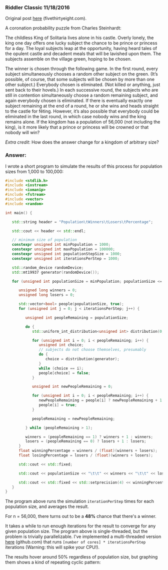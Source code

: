 ### Riddler Classic 11/18/2016

Original post [here](https://fivethirtyeight.com/features/the-puzzle-of-the-lonesome-king/) (fivethirtyeight.com).

A coronation probability puzzle from Charles Steinhardt:

The childless King of Solitaria lives alone in his castle. Overly lonely, the king one day offers one lucky subject the chance to be prince or princess for a day. The loyal subjects leap at the opportunity, having heard tales of the opulent castle and decadent meals that will be lavished upon them. The subjects assemble on the village green, hoping to be chosen.

The winner is chosen through the following game. In the first round, every subject simultaneously chooses a random other subject on the green. (It’s possible, of course, that some subjects will be chosen by more than one other subject.) Everybody chosen is eliminated. (Not killed or anything, just sent back to their hovels.) In each successive round, the subjects who are still in contention simultaneously choose a random remaining subject, and again everybody chosen is eliminated. If there is eventually exactly one subject remaining at the end of a round, he or she wins and heads straight to the castle for fêting. However, it’s also possible that everybody could be eliminated in the last round, in which case nobody wins and the king remains alone. If the kingdom has a population of 56,000 (not including the king), is it more likely that a prince or princess will be crowned or that nobody will win?

_Extra credit_: How does the answer change for a kingdom of arbitrary size?

### Answer:

I wrote a short program to simulate the results of this process for population sizes from 1,000 to 100,000:

```c++
#include <stdlib.h>
#include <iostream>
#include <iomanip>
#include <fstream>
#include <vector>
#include <random>

int main() {

   std::string header = "Population\tWinners\tLosers\tPercentage";

   std::cout << header << std::endl;

   // minimum size of population
   constexpr unsigned int minPopulation = 1000;
   constexpr unsigned int maxPopulation = 100000;
   constexpr unsigned int populationStepSize = 1000;
   constexpr unsigned int iterationsPerStep = 1000;

   std::random_device randomDevice;
   std::mt19937 generator(randomDevice());

   for (unsigned int populationSize = minPopulation; populationSize <= maxPopulation; populationSize += populationStepSize) {

      unsigned long winners = 0;
      unsigned long losers = 0;

      std::vector<bool> people(populationSize, true);
      for (unsigned int j = 0; j < iterationsPerStep; j++) {

         unsigned int peopleRemaining = populationSize;

         do {
            std::uniform_int_distribution<unsigned int> distribution(0, peopleRemaining - 1);

            for (unsigned int i = 0; i < peopleRemaining; i++) {
               unsigned int choice;
               // subjects do not choose themselves, presumably
               do {
                  choice = distribution(generator);
               }
               while (choice == i);
               people[choice] = false;
            }

            unsigned int newPeopleRemaining = 0;

            for (unsigned int i = 0; i < peopleRemaining; i++) {
               newPeopleRemaining = people[i] ? newPeopleRemaining + 1 : newPeopleRemaining;
               people[i] = true;
            }

            peopleRemaining = newPeopleRemaining;

         } while (peopleRemaining > 1);

         winners = (peopleRemaining == 1) ? winners + 1 : winners;
         losers = (peopleRemaining == 0) ? losers + 1 : losers;
      }
      float winningPercentage = winners / (float)(winners + losers);
      float losingPercentage = losers / (float)(winners + losers);

      std::cout << std::fixed;

      std::cout << populationSize << "\t\t" << winners << "\t\t" << losers << "\t\t";

      std::cout << std::fixed << std::setprecision(4) << winningPercentage << std::endl;
   }
}
```

The program above runs the simulation `iterationPerStep` times for each population size, and averages the result. 

For n = 56,000, there turns out to be a <strong>48%</strong> chance that there's a winner. 

It takes a while to run enough iterations for the result to converge for any given population size. The program above is single-threaded, but the problem is trivially parallelizable. I've implemented a multi-threaded version [here](https://github.com/danielthompson/riddler-solitaria/blob/master/multithreaded.cpp) (github.com) that runs `[number of cores] * iterationsPerStep` iterations (Warning: this will spike your CPU!). 

The results hover around 50% regardless of population size, but graphing them shows a kind of repeating cyclic pattern:


